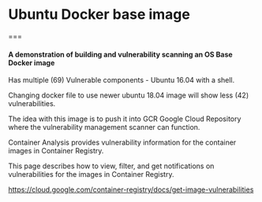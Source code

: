 # Ubuntu Docker base image    
===    

#### A demonstration of building and vulnerability scanning an OS Base Docker image    
Has multiple (69) Vulnerable components - Ubuntu 16.04 with a shell. 

Changing docker file to use newer ubuntu 18.04 image will show less (42) vulnerabilities.

The idea with this image is to push it into GCR Google Cloud Repository where the 
vulnerability management scanner can function.

Container Analysis provides vulnerability information for the container images in Container Registry.

This page describes how to view, filter, and get notifications on vulnerabilities for the images in Container Registry.

https://cloud.google.com/container-registry/docs/get-image-vulnerabilities

